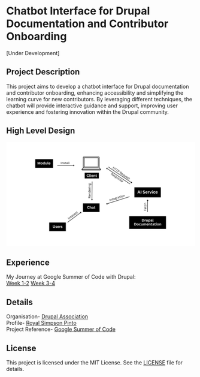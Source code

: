 # Chatbot Interface for Drupal Documentation and Contributor Onboarding

[Under Development]

## Project Description

This project aims to develop a chatbot interface for Drupal documentation and contributor onboarding, enhancing accessibility and simplifying the learning curve for new contributors. By leveraging different techniques, the chatbot will provide interactive guidance and support, improving user experience and fostering innovation within the Drupal community.

## High Level Design

![HLD-Diagram](public/images/HLD.png)

## Experience

My Journey at Google Summer of Code with Drupal: \
[Week 1-2](https://medium.com/@royalpinto007/week-1-2-my-journey-at-google-summer-of-code-with-drupal-9013880d8b8b)
[Week 3-4](https://medium.com/@royalpinto007/week-3-4-my-journey-at-google-summer-of-code-with-drupal-69eaf22a5499)

## Details

Organisation- [Drupal Association](https://www.drupal.org/) \
Profile- [Royal Simpson Pinto](https://www.drupal.org/u/royalpinto007) \
Project Reference- [Google Summer of Code](https://summerofcode.withgoogle.com/programs/2023/projects/V6n2jJa5)

## License

This project is licensed under the MIT License. See the [LICENSE](LICENSE) file for details.
